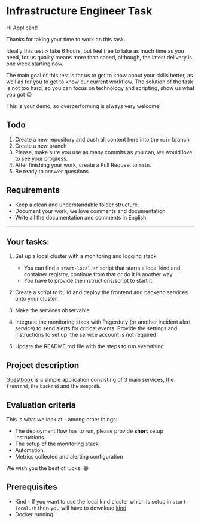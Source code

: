 # Infrastructure Engineer Task

Hi Applicant!

Thanks for taking your time to work on this task.

Ideally this test > take 6 hours, but feel free to take as much time as you need, for us quality means more than speed, although, the latest delivery is one week starting now.

The main goal of this test is for us to get to know about your skills better, as well as for you to get to know our current workflow. The solution of the task is not too hard, so you can focus on technology and scripting, show us what you got :wink:

This is your demo, so overperforming is always very welcome!

## Todo
1. Create a new repository and push all content here into the `main` branch
2. Create a new branch
3. Please, make sure you use as many commits as you can, we would love to see your progress.
4. After finishing your work, create a Pull Request to `main`.
5. Be ready to answer questions


## Requirements
 * Keep a clean and understandable folder structure.
 * Document your work, we love comments and documentation.
 * Write all the documentation and comments in English.
 
---

## Your tasks:
1. Set up a local cluster with a monitoring and logging stack
   - You can find a `start-local.sh` script that starts a local kind and container registry, continue from that or do it in another way.
   - You have to provide the instructions/script to start it

2. Create a script to build and deploy the frontend and backend services unto your cluster.

3. Make the services observable

4. Integrate the monitoring stack with Pagerduty (or another incident alert service) to send alerts for critical events. Provide the settings and instructions to set up, the service account is not required

5. Update the README.md file with the steps to run everything

## Project description
[Guestbook](https://github.com/GoogleCloudPlatform/cloud-code-samples/tree/v1/python/python-guestbook) is a simple application consisting of 3 main services, the `frontend`, the `backend` and the `mongodb`. 

## Evaluation criteria

This is what we look at - among other things:
* The deployment flow has to run, please provide **short** setup instructions.
* The setup of the monitoring stack
* Automation.
* Metrics collected and alerting configuration

We wish you the best of lucks. :grin:

## Prerequisites
- Kind - If you want to use the local kind cluster which is setup in `start-local.sh` then you will have to download [kind](https://kind.sigs.k8s.io/docs/user/quick-start/)
- Docker running
